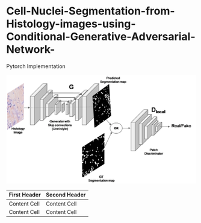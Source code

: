 # Cell-Nuclei-Segmentation-from-Histology-images-using-Conditional-Generative-Adversarial-Network-
Pytorch Implementation

![alt text](https://github.com/babajide07/Cell-Nuclei-Segmentation-from-Histology-images-using-Conditional-Generative-Adversarial-Network-/blob/master/Results/gan_image.png)

| First Header  | Second Header |
| ------------- | ------------- |
| Content Cell  | Content Cell  |
| Content Cell  | Content Cell  |
